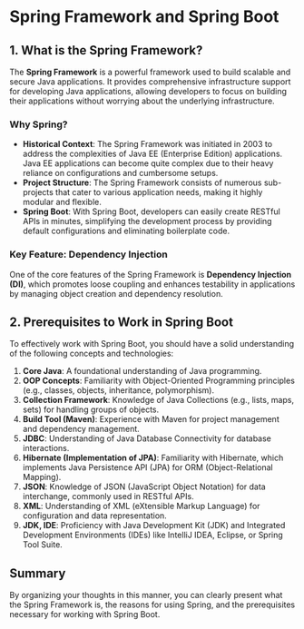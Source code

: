 # Spring Framework and Spring Boot

## 1. What is the Spring Framework?
The **Spring Framework** is a powerful framework used to build scalable and secure Java applications. It provides comprehensive infrastructure support for developing Java applications, allowing developers to focus on building their applications without worrying about the underlying infrastructure.

### Why Spring?
- **Historical Context**: The Spring Framework was initiated in 2003 to address the complexities of Java EE (Enterprise Edition) applications. Java EE applications can become quite complex due to their heavy reliance on configurations and cumbersome setups.
- **Project Structure**: The Spring Framework consists of numerous sub-projects that cater to various application needs, making it highly modular and flexible.
- **Spring Boot**: With Spring Boot, developers can easily create RESTful APIs in minutes, simplifying the development process by providing default configurations and eliminating boilerplate code.

### Key Feature: Dependency Injection
One of the core features of the Spring Framework is **Dependency Injection (DI)**, which promotes loose coupling and enhances testability in applications by managing object creation and dependency resolution.

## 2. Prerequisites to Work in Spring Boot
To effectively work with Spring Boot, you should have a solid understanding of the following concepts and technologies:

1. **Core Java**: A foundational understanding of Java programming.
2. **OOP Concepts**: Familiarity with Object-Oriented Programming principles (e.g., classes, objects, inheritance, polymorphism).
3. **Collection Framework**: Knowledge of Java Collections (e.g., lists, maps, sets) for handling groups of objects.
4. **Build Tool (Maven)**: Experience with Maven for project management and dependency management.
5. **JDBC**: Understanding of Java Database Connectivity for database interactions.
6. **Hibernate (Implementation of JPA)**: Familiarity with Hibernate, which implements Java Persistence API (JPA) for ORM (Object-Relational Mapping).
7. **JSON**: Knowledge of JSON (JavaScript Object Notation) for data interchange, commonly used in RESTful APIs.
8. **XML**: Understanding of XML (eXtensible Markup Language) for configuration and data representation.
9. **JDK, IDE**: Proficiency with Java Development Kit (JDK) and Integrated Development Environments (IDEs) like IntelliJ IDEA, Eclipse, or Spring Tool Suite.

## Summary
By organizing your thoughts in this manner, you can clearly present what the Spring Framework is, the reasons for using Spring, and the prerequisites necessary for working with Spring Boot.
